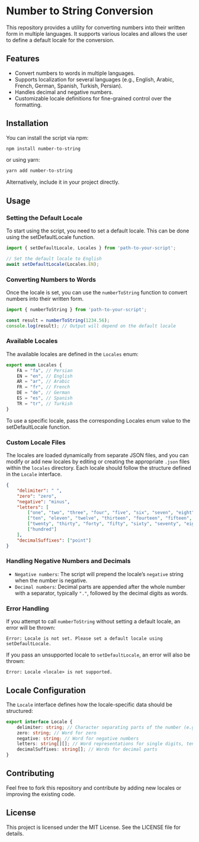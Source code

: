
# Number to String Conversion

This repository provides a utility for converting numbers into their written form in multiple languages. It supports various locales and allows the user to define a default locale for the conversion.

## Features
- Convert numbers to words in multiple languages.
- Supports localization for several languages (e.g., English, Arabic, French, German, Spanish, Turkish, Persian).
- Handles decimal and negative numbers.
- Customizable locale definitions for fine-grained control over the formatting.

## Installation

You can install the script via npm:

```bash
npm install number-to-string
```

or using yarn:

```bash
yarn add number-to-string
```
Alternatively, include it in your project directly.

## Usage
### Setting the Default Locale
To start using the script, you need to set a default locale. This can be done using the setDefaultLocale function.

```typescript
import { setDefaultLocale, Locales } from 'path-to-your-script';

// Set the default locale to English
await setDefaultLocale(Locales.EN);

```
### Converting Numbers to Words
Once the locale is set, you can use the `numberToString` function to convert numbers into their written form.

```typescript
import { numberToString } from 'path-to-your-script';

const result = numberToString(1234.56);
console.log(result); // Output will depend on the default locale

```
### Available Locales
The available locales are defined in the `Locales` enum:
```typescript
export enum Locales {
    FA = "fa", // Persian
    EN = "en", // English
    AR = "ar", // Arabic
    FR = "fr", // French
    DE = "de", // German
    ES = "es", // Spanish
    TR = "tr", // Turkish
}
```
To use a specific locale, pass the corresponding Locales enum value to the setDefaultLocale function.

### Custom Locale Files
The locales are loaded dynamically from separate JSON files, and you can modify or add new locales by editing or creating the appropriate `.json` files within the `locales` directory. Each locale should follow the structure defined in the `Locale` interface.
```json
{
    "delimiter": " ",
    "zero": "zero",
    "negative": "minus",
    "letters": [
        ["one", "two", "three", "four", "five", "six", "seven", "eight", "nine"],
        ["ten", "eleven", "twelve", "thirteen", "fourteen", "fifteen", "sixteen", "seventeen", "eighteen", "nineteen"],
        ["twenty", "thirty", "forty", "fifty", "sixty", "seventy", "eighty", "ninety"],
        ["hundred"]
    ],
    "decimalSuffixes": ["point"]
}
```
### Handling Negative Numbers and Decimals
- `Negative numbers`: The script will prepend the locale’s `negative` string when the number is negative.
- `Decimal numbers`: Decimal parts are appended after the whole number with a separator, typically `"."`, followed by the decimal digits as words.

### Error Handling
If you attempt to call `numberToString` without setting a default locale, an error will be thrown:
```text
Error: Locale is not set. Please set a default locale using setDefaultLocale.
```
If you pass an unsupported locale to `setDefaultLocale`, an error will also be thrown:
```text
Error: Locale <locale> is not supported.
```

## Locale Configuration
The `Locale` interface defines how the locale-specific data should be structured:
```typescript
export interface Locale {
    delimiter: string; // Character separating parts of the number (e.g., " " for space)
    zero: string; // Word for zero
    negative: string; // Word for negative numbers
    letters: string[][]; // Word representations for single digits, tens, hundreds, etc.
    decimalSuffixes: string[]; // Words for decimal parts
}

```
## Contributing
Feel free to fork this repository and contribute by adding new locales or improving the existing code.

## License

This project is licensed under the MIT License. See the LICENSE file for details.